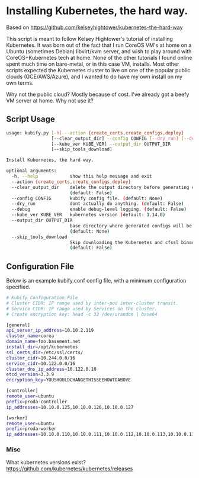 # Installing Kubernetes, the hard way.

Based on https://github.com/kelseyhightower/kubernetes-the-hard-way

This script is meant to follow Kelsey Hightower's tutorial of installing Kubernetes. It was born out of the fact that I run CoreOS VM's at home on a Ubuntu (sometimes Debian) libvirt/kvm server, and wish to play around with CoreOS+Kubernetes tech at home. None of the other tutorials I found online spent much time on bare-metal, or in this case VM, installs. Most other scripts expected the Kubernetes cluster to live on one of the popular public clouds (GCE/AWS/Azure), and I wanted to do have my own install on my own terms.

Why not the public cloud? Mostly because of cost. I've already got a beefy VM server at home. Why not use it?

## Script Usage

```bash
usage: kubify.py [-h] --action {create_certs,create_configs,deploy}
                 [--clear_output_dir] --config CONFIG [--dry_run] [--debug]
                 [--kube_ver KUBE_VER] --output_dir OUTPUT_DIR
                 [--skip_tools_download]

Install Kubernetes, the hard way.

optional arguments:
  -h, --help            show this help message and exit
  --action {create_certs,create_configs,deploy}
  --clear_output_dir    delete the output directory before generating configs
                        (default: False)
  --config CONFIG       kubify config file. (default: None)
  --dry_run             dont actually do anything. (default: False)
  --debug               enable debug-level logging. (default: False)
  --kube_ver KUBE_VER   kubernetes version (default: 1.14.0)
  --output_dir OUTPUT_DIR
                        base directory where generated configs will be stored.
                        (default: None)
  --skip_tools_download
                        Skip downloading the Kubernetes and cfssl binaries
                        (default: False)

```
## Configuration File

Below is an example kubify.conf config file, with a minimum configuration specified.

```bash
# Kubify Configuration File
# Cluster CIDR: IP range used by inter-pod inter-cluster transit.
# Service CIDR: IP range used by Services on the cluster.
# Create encryption key: head -c 32 /dev/urandom | base64

[general]
api_server_ip_address=10.10.2.119
cluster_name=corea
domain_name=foo.basement.net
install_dir=/opt/kubernetes
ssl_certs_dir=/etc/ssl/certs/
cluster_cidr=10.244.0.0/16
service_cidr=10.122.0.0/16
cluster_dns_ip_address=10.122.0.10
etcd_version=3.3.9
encryption_key=YOUSHOULDCHANGETHISSEEHOWTOABOVE

[controller]
remote_user=ubuntu
prefix=proda-controller
ip_addresses=10.10.0.125,10.10.0.126,10.10.0.127

[worker]
remote_user=ubuntu
prefix=proda-worker
ip_addresses=10.10.0.110,10.10.0.111,10.10.0.112,10.10.0.113,10.10.0.114
```

### Misc

What kubernetes versions exist? https://github.com/kubernetes/kubernetes/releases
